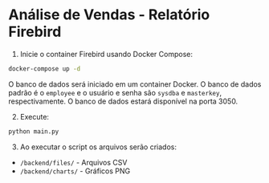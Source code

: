 # Análise de Vendas - Relatório Firebird

1. Inicie o container Firebird usando Docker Compose:

```bash
docker-compose up -d
```
O banco de dados será iniciado em um container Docker. O banco de dados padrão é o `employee` e o usuário e senha são `sysdba` e `masterkey`, respectivamente. O banco de dados estará disponível na porta 3050.

2. Execute:

```bash
python main.py
```

3. Ao executar o script os arquivos serão criados:

- ```/backend/files/``` - Arquivos CSV 
- ```/backend/charts/``` - Gráficos PNG 